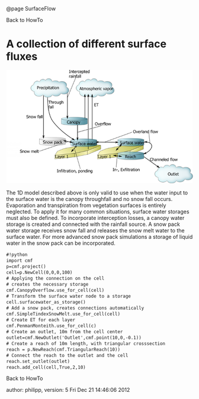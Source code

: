 @page SurfaceFlow

Back to HowTo

# A collection of different surface fluxes

![](media/structure_cmf_surface.png)

The 1D model described above is only valid to use when the water input
to the surface water is the canopy throughfall and no snow fall occurs.
Evaporation and transpiration from vegetation surfaces is entirely
neglected. To apply it for many common situations, surface water
storages must also be defined. To incorporate interception losses, a
canopy water storage is created and connected with the rainfall source.
A snow pack water storage receives snow fall and releases the snow melt
water to the surface water. For more advanced snow pack simulations a
storage of liquid water in the snow pack can be incorporated.

    #!python
    import cmf
    p=cmf.project()
    cell=p.NewCell(0,0,0,100)
    # Applying the connection on the cell 
    # creates the necessary storage
    cmf.CanopyOverflow.use_for_cell(cell)
    # Transform the surface water node to a storage
    cell.surfacewater_as_storage()
    # Add a snow pack, creates connections automatically
    cmf.SimpleTindexSnowMelt.use_for_cell(cell)
    # Create ET for each layer
    cmf.PenmanMonteith.use_for_cell(c)
    # Create an outlet, 10m from the cell center
    outlet=cmf.NewOutlet('Outlet',cmf.point(10,0,-0.1))
    # Create a reach of 10m length, with triangular crosssection
    reach = p.NewReach(cmf.TriangularReach(10))
    # Connect the reach to the outlet and the cell
    reach.set_outlet(outlet)
    reach.add_cell(cell,True,2,10)

Back to HowTo

author: philipp, version: 5 Fri Dec 21 14:46:06 2012
